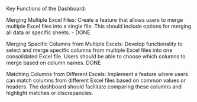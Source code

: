 Key Functions of the Dashboard:

 

Merging Multiple Excel Files: Create a feature that allows users to merge multiple Excel files into a single file. This should include options for merging all data or specific sheets. - DONE

 

Merging Specific Columns from Multiple Excels: Develop functionality to select and merge specific columns from multiple Excel files into one consolidated Excel file. Users should be able to choose which columns to merge based on column names. DONE

 

Matching Columns from Different Excels: Implement a feature where users can match columns from different Excel files based on common values or headers. The dashboard should facilitate comparing these columns and highlight matches or discrepancies.